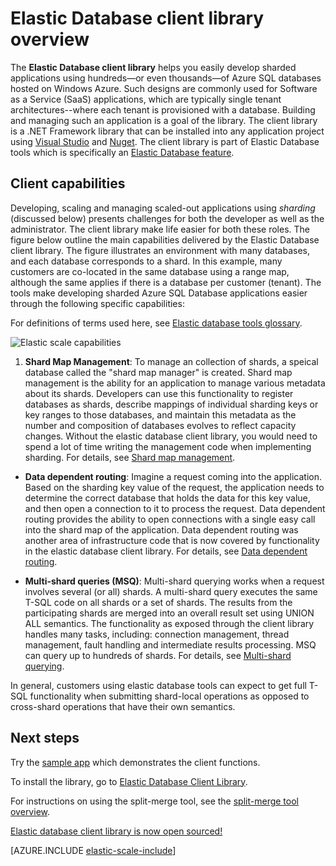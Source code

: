 <properties
    pageTitle="Azure SQL Database - client library"
    description="Build scalable .NET database apps"
    services="sql-database"
    documentationCenter=""
    manager="jeffreyg"
    authors="sidneyh"
    editor=""/>

<tags
	ms.service="sql-database"
	ms.date="07/29/2015"
	wacn.date=""/>

# Elastic Database client library overview

The **Elastic Database client library** helps you easily develop sharded applications using hundreds—or even thousands—of Azure SQL databases hosted on Windows Azure. Such designs are commonly used for Software as a Service (SaaS) applications, which are typically single tenant architectures--where each tenant is provisioned with a database. Building and managing such an application is a goal of the library. The client library is a .NET Framework library that can be installed into any application project using [Visual Studio](/documentation/articles/sql-database-elastic-scale-add-references-visual-studio) and [Nuget](http://www.nuget.org/packages/Microsoft.Azure.SqlDatabase.ElasticScale.Client/). The client library is part of Elastic Database tools which is specifically an [Elastic Database feature](/documentation/articles/sql-database-elastic-scale-introduction). 

## Client capabilities

Developing, scaling and managing scaled-out applications using *sharding* (discussed below) presents challenges for both the developer as well as the administrator. The client library make life easier for both these roles. The figure below outline the main capabilities delivered by the Elastic Database client library. The figure illustrates an environment with many databases, and each database corresponds to a shard. In this example, many customers are co-located in the same database using a range map, although the same applies if there is a database per customer (tenant). The tools make developing sharded Azure SQL Database applications easier through the following specific capabilities:

For definitions of terms used here, see [Elastic database tools glossary](/documentation/articles/sql-database-elastic-scale-glossary).

![Elastic scale capabilities][1]

1.  **Shard Map Management**: To manage an collection of shards, a speical database called the "shard map manager" is created. Shard map management is the ability for an application to manage various metadata about its shards. Developers can use this functionality to register databases as shards, describe mappings of individual sharding keys or key ranges to those databases, and maintain this metadata as the number and composition of databases evolves to reflect capacity changes. Without the elastic database client library, you would need to spend a lot of time writing the management code when implementing sharding. For details, see [Shard map management](/documentation/articles/sql-database-elastic-scale-shard-map-management).

* **Data dependent routing**: Imagine a request coming into the application. Based on the sharding key value of the request, the application needs to determine the correct database that holds the data for this key value, and then open a connection to it to process the request. Data dependent routing provides the ability to open connections with a single easy call into the shard map of the application. Data dependent routing was another area of infrastructure code that is now covered by functionality in the elastic database client library. For details, see [Data dependent routing](/documentation/articles/sql-database-elastic-scale-data-dependent-routing).

* **Multi-shard queries (MSQ)**: Multi-shard querying works when a request involves several (or all) shards. A multi-shard query executes the same T-SQL code on all shards or a set of shards. The results from the participating shards are merged into an overall result set using UNION ALL semantics. The functionality as exposed through the client library handles many tasks, including: connection management, thread management, fault handling and intermediate results processing. MSQ can query up to hundreds of shards. For details, see [Multi-shard querying](/documentation/articles/sql-database-elastic-scale-multishard-querying).

In general, customers using elastic database tools can expect to get full T-SQL functionality when submitting shard-local operations as opposed to cross-shard operations that have their own semantics.

## Next steps

Try the [sample app](/documentation/articles/sql-database-elastic-scale-get-started) which demonstrates the client functions. 

To install the library, go to [Elastic Database Client Library]( http://www.nuget.org/packages/Microsoft.Azure.SqlDatabase.ElasticScale.Client/).

For instructions on using the split-merge tool, see the [split-merge tool overview](/documentation/articles/sql-database-elastic-scale-overview-split-and-merge).

[Elastic database client library is now open sourced!](http://azure.microsoft.com/blog/elastic-database-client-library-is-now-open-sourced/)


[AZURE.INCLUDE [elastic-scale-include](../includes/elastic-scale-include.md)]

<!--Anchors-->
<!--Image references-->
[1]:./media/sql-database-elastic-database-client-library/glossary.png

